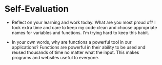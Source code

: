 # Self-Evaluation

- Reflect on your learning and work today. What are you most proud of?
      I took extra time and care to keep my code clean and choose appropriate names for variables and functions. I'm trying hard to keep this habit.

- In your own words, why are functions a powerful tool in our applications?
      Functions are powerful in their ability to be used and reused thousands of time no matter what the input. This makes programs and websites useful to everyone.
